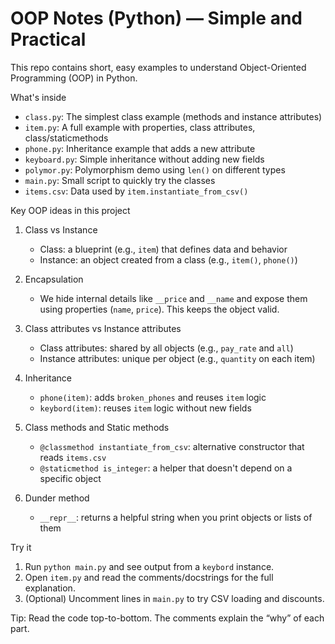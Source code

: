# OOP Notes (Python) — Simple and Practical

This repo contains short, easy examples to understand Object-Oriented Programming (OOP) in Python.

What's inside
- `class.py`: The simplest class example (methods and instance attributes)
- `item.py`: A full example with properties, class attributes, class/staticmethods
- `phone.py`: Inheritance example that adds a new attribute
- `keyboard.py`: Simple inheritance without adding new fields
- `polymor.py`: Polymorphism demo using `len()` on different types
- `main.py`: Small script to quickly try the classes
- `items.csv`: Data used by `item.instantiate_from_csv()`

Key OOP ideas in this project
1) Class vs Instance
	- Class: a blueprint (e.g., `item`) that defines data and behavior
	- Instance: an object created from a class (e.g., `item()`, `phone()`)

2) Encapsulation
	- We hide internal details like `__price` and `__name` and expose them using
	  properties (`name`, `price`). This keeps the object valid.

3) Class attributes vs Instance attributes
	- Class attributes: shared by all objects (e.g., `pay_rate` and `all`)
	- Instance attributes: unique per object (e.g., `quantity` on each item)

4) Inheritance
	- `phone(item)`: adds `broken_phones` and reuses `item` logic
	- `keybord(item)`: reuses `item` logic without new fields

5) Class methods and Static methods
	- `@classmethod instantiate_from_csv`: alternative constructor that reads `items.csv`
	- `@staticmethod is_integer`: a helper that doesn't depend on a specific object

6) Dunder method
	- `__repr__`: returns a helpful string when you print objects or lists of them

Try it
1) Run `python main.py` and see output from a `keybord` instance.
2) Open `item.py` and read the comments/docstrings for the full explanation.
3) (Optional) Uncomment lines in `main.py` to try CSV loading and discounts.

Tip: Read the code top-to-bottom. The comments explain the “why” of each part.